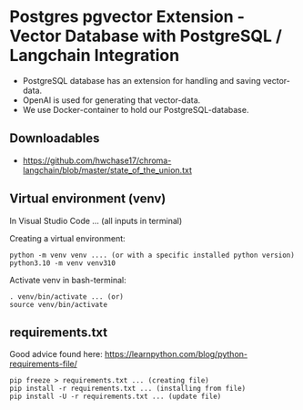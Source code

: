 # Postgres pgvector Extension - Vector Database with PostgreSQL / Langchain Integration

- PostgreSQL database has an extension for handling and saving vector-data.
- OpenAI is used for generating that vector-data.
- We use Docker-container to hold our PostgreSQL-database.

## Downloadables

- https://github.com/hwchase17/chroma-langchain/blob/master/state_of_the_union.txt

## Virtual environment (venv)

In Visual Studio Code ... (all inputs in terminal)

Creating a virtual environment:

    python -m venv venv .... (or with a specific installed python version)
    python3.10 -m venv venv310

Activate venv in bash-terminal:

    . venv/bin/activate ... (or)
    source venv/bin/activate

## requirements.txt

Good advice found here: https://learnpython.com/blog/python-requirements-file/

    pip freeze > requirements.txt ... (creating file)
    pip install -r requirements.txt ... (installing from file)
    pip install -U -r requirements.txt ... (update file)
